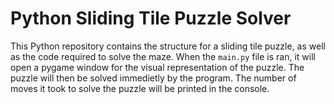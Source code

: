 # Python Sliding Tile Puzzle Solver

This Python repository contains the structure for a sliding tile puzzle, as well as the code required to solve the maze.
When the `main.py` file is ran, it will open a pygame window for the visual representation of the puzzle. The puzzle will then be solved immedietly by the program.
The number of moves it took to solve the puzzle will be printed in the console.
